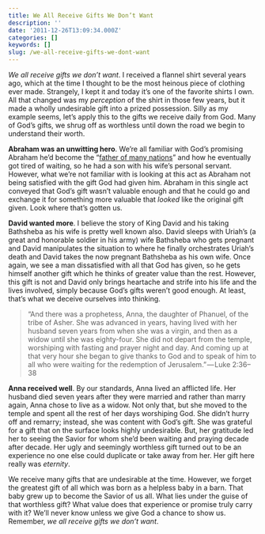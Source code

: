 ```yaml
---
title: We All Receive Gifts We Don’t Want
description: ''
date: '2011-12-26T13:09:34.000Z'
categories: []
keywords: []
slug: /we-all-receive-gifts-we-dont-want
---
```


_We all receive gifts we don’t want_. I received a flannel shirt several years ago, which at the time I thought to be the most heinous piece of clothing ever made. Strangely, I kept it and today it’s one of the favorite shirts I own. All that changed was my _perception_ of the shirt in those few years, but it made a wholly undesirable gift into a prized possession. Silly as my example seems, let’s apply this to the gifts we receive daily from God. Many of God’s gifts, we shrug off as worthless until down the road we begin to understand their worth.

**Abraham was an unwitting hero**. We’re all familiar with God’s promising Abraham he’d become the “[father of many nations](http://www.biblegateway.com/passage/?search=genesis%2012&version=ESV)” and how he eventually got tired of waiting, so he had a son with his wife’s personal servant. However, what we’re not familiar with is looking at this act as Abraham not being satisfied with the gift God had given him. Abraham in this single act conveyed that God’s gift wasn’t valuable enough and that he could go and exchange it for something more valuable that _looked_ like the original gift given. Look where that’s gotten us.

**David wanted more**. I believe the story of King David and his taking Bathsheba as his wife is pretty well known also. David sleeps with Uriah’s (a great and honorable soldier in his army) wife Bathsheba who gets pregnant and David manipulates the situation to where he finally orchestrates Uriah’s death and David takes the now pregnant Bathsheba as his own wife. Once again, we see a man dissatisfied with all that God has given, so he gets himself another gift which he thinks of greater value than the rest. However, this gift is not and David only brings heartache and strife into his life and the lives involved, simply because God’s gifts weren’t good enough. At least, that’s what we deceive ourselves into thinking.

> “And there was a prophetess, Anna, the daughter of Phanuel, of the tribe of Asher. She was advanced in years, having lived with her husband seven years from when she was a virgin, and then as a widow until she was eighty-four. She did not depart from the temple, worshiping with fasting and prayer night and day. And coming up at that very hour she began to give thanks to God and to speak of him to all who were waiting for the redemption of Jerusalem.” — Luke 2:36–38

**Anna received well**. By our standards, Anna lived an afflicted life. Her husband died seven years after they were married and rather than marry again, Anna chose to live as a widow. Not only that, but she moved to the temple and spent all the rest of her days worshiping God. She didn’t hurry off and remarry; instead, she was content with God’s gift. She was grateful for a gift that on the surface looks highly undesirable. But, her gratitude led her to seeing the Savior for whom she’d been waiting and praying decade after decade. Her ugly and seemingly worthless gift turned out to be an experience no one else could duplicate or take away from her. Her gift here really was _eternity_.

We receive many gifts that are undesirable at the time. However, we forget the greatest gift of all which was born as a helpless baby in a barn. That baby grew up to become the Savior of us all. What lies under the guise of that worthless gift? What value does that experience or promise truly carry with it? We’ll never know unless we give God a chance to show us. Remember, _we all receive gifts we don’t want_.
